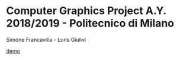 # Computer Graphics Project A.Y. 2018/2019 - Politecnico di Milano
Simone Francavilla - Loris Giulivi

<a href="https://v-simo-v.github.io/ComputerGraphicsProject/">demo</a>
